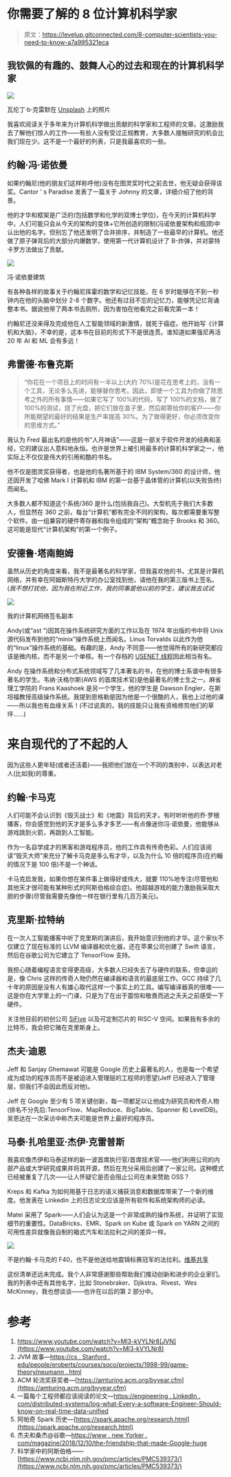 # 你需要了解的 8 位计算机科学家

> 原文：<https://levelup.gitconnected.com/8-computer-scientists-you-need-to-know-a7a995321eca>

## 我钦佩的有趣的、鼓舞人心的过去和现在的计算机科学家

![](img/707b7195d3de464475cfba76c1390c9a.png)

瓦伦丁·b·克雷默在 [Unsplash](https://unsplash.com?utm_source=medium&utm_medium=referral) 上的照片

我喜欢阅读关于多年来为计算机科学做出贡献的科学家和工程师的文章。这激励我去了解他们惊人的工作——有些人没有受过正规教育，大多数人接触研究的机会比我们现在少。这不是一个最好的列表，只是我最喜欢的一些。

## **约翰·冯·诺依曼**

如果约翰尼(他的朋友们这样称呼他)没有在图灵奖时代之前去世，他无疑会获得该奖。Cantor ' s Paradise 发表了一篇关于 Johnny 的文章，详细介绍了他的背景。

他的才华和框架是广泛的(包括数学和化学的双博士学位)，在今天的计算机科学中，人们可能只会从今天的架构的变体+它所创造的限制(冯诺依曼架构和瓶颈)中认出他的名字。但别忘了他还发明了合并排序，并制造了一些最早的计算机。他还做了原子弹背后的大部分内爆数学，使用第一代计算机设计了 B-炸弹，并对蒙特卡罗方法做出了贡献。

![](img/a34e265a8a9355f07feaff5a72120c04.png)

冯·诺依曼建筑

有各种各样的故事关于约翰尼挥霍的数学和记忆技能，在 6 岁时能够在不到一秒钟内在他的头脑中划分 2-8 个数字。他还有过目不忘的记忆力，能够凭记忆背诵整本书。据说他带了两本书去厕所，因为害怕在他看完之前看完第一本！

约翰尼还没来得及完成他在人工智能领域的新激情，就死于癌症。他开始写《计算机和大脑》，不幸的是，这本书在目前的形式下不是很连贯。谁知道如果强尼再活 20 年 AI 和 ML 会有多远！

## 弗雷德·布鲁克斯

> “你花在一个项目上的时间有一半以上(大约 70%)是花在思考上的，没有一个工具，无论多么先进，能够替你思考。因此，即使一个工具为你做了除思考之外的所有事情——如果它写了 100%的代码，写了 100%的文档，做了 100%的测试，烧了光盘，把它们放在盒子里，然后邮寄给你的客户——你所能期望的最好的结果是生产率提高 30%。为了做得更好，你必须改变你的思维方式。”

我认为 Fred 最出名的是他的书“人月神话”——这是一部关于软件开发的经典和圣经，它的建议出人意料地永恒。也许是世界上被引用最多的计算机科学家之一，他实际上不仅仅是伟大的引用和酷的书名。

他不仅是图灵奖获得者，也是他的名著所基于的 IBM System/360 的设计师，他还因开发了哈佛 Mark I 计算机和 IBM 的第一台基于晶体管的计算机(以失败告终)而闻名。

大多数人都不知道这个系统/360 是什么(包括我自己)。大型机先于我们大多数人，但显然在 360 之前，每台“计算机”都有完全不同的架构，每次都需要重写整个软件。由一组兼容的硬件寄存器和指令组成的“架构”概念始于 Brooks 和 360。这可能是现代“计算机架构”的第一个例子。

## 安德鲁·塔南鲍姆

虽然从历史的角度来看，我不是最著名的科学家，但我喜欢他的书，尤其是计算机网络，并有幸在阿姆斯特丹大学的办公室找到他，请他在我的第三版书上签名。(*我不想打扰他，因为我在附近工作，我的同事是他以前的学生，建议我去试试*

![](img/b700527486373d215edbb21ceaf2c0f1.png)

我的计算机网络签名副本

Andy(或“ast ”)因其在操作系统研究方面的工作以及在 1974 年出版的书中将 Unix 源代码发布到他的“minix”操作系统上而闻名。Linus Torvalds 以此作为他的“linux”操作系统的基础。有趣的是，Andy 不同意——他觉得所有的新研究都应该是微内核，而不是另一个单核。有一个存档的 [USENET 线程](https://en.wikipedia.org/wiki/Tanenbaum%E2%80%93Torvalds_debate)因此相当有名。

Andy 在操作系统和分布式系统领域写了几本著名的书，在他的博士系谱中有很多著名的学生。韦纳·沃格尔斯(AWS 的首席技术官)是他最著名的博士生之一。麻省理工学院的 Frans Kaashoek 是另一个学生，他的学生是 Dawson Engler，在斯坦福教授高级操作系统。我提到恩格勒是因为他是一个很酷的人，我也上过他的课——所以我也有血缘关系！(不过说真的，我的技能只让我有资格修剪他们的草坪……)

# 来自现代的了不起的人

因为这些人更年轻(或者还活着)——我把他们放在一个不同的类别中，以表达对老人(比如我)的尊重。

## 约翰·卡马克

人们可能不会认识到《毁灭战士》和《地震》背后的天才。有时听听他的乔·罗根播客，你会感觉到他的天才是多么多才多艺——有点像迷你冯·诺依曼，他能够从游戏跳到火箭，再跳到人工智能。

作为一名自学成才的黑客和游戏程序员，他的工作具有传奇色彩。人们应该阅读“毁灭大师”来充分了解卡马克是多么有才华，以及为什么 10 倍的程序员(在约翰的情况下是 100 倍)不是一个神话。

卡马克启发我，如果你想在某件事上做得好或伟大，就要 110%地专注(尽管他和其他天才很可能有某种形式的阿斯伯格综合症)。他超越游戏的能力激励我采取大胆的步骤(尽管我需要先像他一样在银行里有几百万美元)。

## 克里斯·拉特纳

在一次人工智能播客中听了克里斯的演讲后，我开始意识到他的才华。这个家伙不仅建立了现在标准的 LLVM 编译器和优化器，还在苹果公司创建了 Swift 语言，然后在谷歌公司为它建立了 TensorFlow 支持。

我担心随着编程语言变得更高级，大多数人已经失去了与硬件的联系，但幸运的是，像 Chris 这样的传奇人物仍然在编译器和语言的最底层工作。GCC 持续了几十年的原因是没有人有雄心取代这样一个事实上的工具。编写编译器真的很难——这是你在大学里上的一门课，只是为了在出于震惊和敬畏而逃之夭夭之前感受一下硬件。

关注他目前的初创公司 [SiFive](https://www.sifive.com/) 以及可定制芯片的 RISC-V 空间。如果我有多余的比特币，我会把它赌在克里斯身上。

## **杰夫·迪恩**

Jeff 和 Sanjay Ghemawat 可能是 Google 历史上最著名的人，也是每一个希望成为成功的程序员而不是被迫进入管理层的工程师的愿望(Jeff 已经进入了管理层，但我们不会因此而反对他)。

Jeff 在 Google 至少有 5 项关键创新，每一项都足以让他成为研究员和传奇人物(排名不分先后:TensorFlow、MapReduce、BigTable、Spanner 和 LevelDB)。吴恩达在一次采访中称杰夫可能是世界上最好的程序员。

## 马泰·扎哈里亚·杰伊·克雷普斯

我喜欢像杰伊和马泰这样的新一波首席执行官/首席技术官——他们利用公司的内部产品或大学研究成果并将其开源，然后在充分采用后创建了一家公司。这种模式已经被重复了几次——让人怀疑它是否会阻止公司在未来赞助 OSS？

Kreps 和 Kafka 为如何用基于日志的语义捕获消息和数据库带来了一个新的维度。他发表在 Linkedin 上的日志论文应该是所有软件和系统架构师的必读。

Matei 采用了 Spark——人们会认为这是一个非常成熟的操作系统，并证明了实现细节的重要性。DataBricks、EMR、Spark on Kube 或 Spark on YARN 之间的可用性差异就像我自制的箱式汽车和法拉利之间的差异一样。

![](img/beb014c302f504f3cb77faf25bdd6e35.png)

不是约翰·卡马克的 F40，也不是他送给地震锦标赛冠军的法拉利。[维基共享](https://commons.wikimedia.org/wiki/File:Ferrari_F40_6.6.14.jpg)

这份清单还远未完成。我个人非常感谢那些帮助我们推动创新和进步的企业家们。我的列表中还有其他名字，比如 Stonebraker、Djikstra、Rivest、Wes McKinney，我也想谈谈——也许在以后的第 2 部分中。

# 参考

1.  https://www.youtube.com/watch?v=Ml3-kVYLNr8[JVN](https://www.youtube.com/watch?v=Ml3-kVYLNr8)
2.  JVM 故事—[https://cs . Stanford . edu/people/eroberts/courses/soco/projects/1998-99/game-theory/neumann . html](https://cs.stanford.edu/people/eroberts/courses/soco/projects/1998-99/game-theory/neumann.html)
3.  ACM 轮流奖获奖者—[https://amturing.acm.org/byyear.cfm](https://amturing.acm.org/byyear.cfm)
4.  一篇每个工程师都应该阅读的论文—[https://engineering . LinkedIn . com/distributed-systems/log-what-Every-a-software-Engineer-Should-know-on-real-time-data-unified](https://engineering.linkedin.com/distributed-systems/log-what-every-software-engineer-should-know-about-real-time-datas-unifying)
5.  阿帕奇 Spark 历史—[https://spark.apache.org/research.html](https://spark.apache.org/research.html)
6.  杰夫和桑杰@谷歌—[https://www . new Yorker . com/magazine/2018/12/10/the-friendship-that-made-Google-huge](https://www.newyorker.com/magazine/2018/12/10/the-friendship-that-made-google-huge)
7.  科学家中的阿斯伯格——[https://www.ncbi.nlm.nih.gov/pmc/articles/PMC539373/](https://www.ncbi.nlm.nih.gov/pmc/articles/PMC539373/)